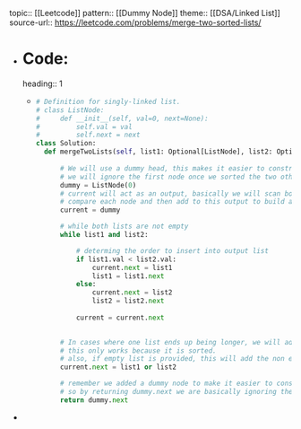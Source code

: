 topic:: [[Leetcode]]
pattern:: [[Dummy Node]]
theme:: [[DSA/Linked List]]
source-url:: https://leetcode.com/problems/merge-two-sorted-lists/

- # Code:
  heading:: 1
	- ```python
	  # Definition for singly-linked list.
	  # class ListNode:
	  #     def __init__(self, val=0, next=None):
	  #         self.val = val
	  #         self.next = next
	  class Solution:
	    def mergeTwoLists(self, list1: Optional[ListNode], list2: Optional[ListNode]) -> Optional[ListNode]:
	        
	        # We will use a dummy head, this makes it easier to construct an output.
	        # we will ignore the first node once we sorted the two others.
	        dummy = ListNode(0)
	        # current will act as an output, basically we will scan both lists at the same time, 
	        # compare each node and then add to this output to build a sorted linked list.
	        current = dummy
	  
	        # while both lists are not empty
	        while list1 and list2:
	  
	            # determing the order to insert into output list
	            if list1.val < list2.val:
	                current.next = list1
	                list1 = list1.next
	            else:
	                current.next = list2
	                list2 = list2.next
	            
	            current = current.next
	        
	  
	        # In cases where one list ends up being longer, we will add on the remaining list
	        # this only works because it is sorted.
	        # also, if empty list is provided, this will add the non empty to out output
	        current.next = list1 or list2
	  
	        # remember we added a dummy node to make it easier to construct an output linked list
	        # so by returning dummy.next we are basically ignoring the first node which we added
	        return dummy.next
	  ```
-
